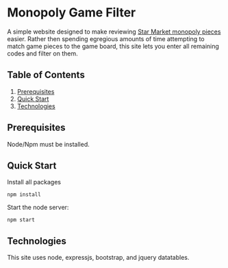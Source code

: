 # Monopoly Game Filter

A simple website designed to make reviewing [Star Market monopoly pieces](http://starmarket.mywebgrocer.com/MarketLanding?mwgelpcid=34d81b52-35c5-481b-aa69-ffe7e98a1ba0&geo=1&mwgelpadorigin=_pn=ext|a=ALB|cn=MPY16|mct=DSLD|r=STMK&utm_source=EXT&utm_medium=DSLD&utm_campaign=ALB_MPY16&_ga=1.38374240.2143389729.1460981268) 
easier. Rather then spending egregious amounts of time attempting to match game pieces to the game board, this site
lets you enter all remaining codes and filter on them.

## Table of Contents
1. [Prerequisites](#prerequisites)
2. [Quick Start](#quickStart)
3. [Technologies](#technologies)

## <a name="prerequisites"></a>Prerequisites
Node/Npm must be installed. 

## <a name="quickStart"></a>Quick Start
Install all packages

    npm install
    
Start the node server:

    npm start
    

## <a name="technologies"></a>Technologies
This site uses node, expressjs, bootstrap, and jquery datatables.




